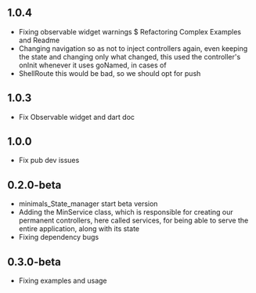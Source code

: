 ## 1.0.4
  - Fixing observable widget warnings $
  Refactoring Complex Examples and Readme
  - Changing navigation so as not to inject controllers again, even keeping the state and changing only what changed, this used the controller's onInit whenever it uses goNamed, in cases of
  - ShellRoute this would be bad, so we should opt for push

## 1.0.3
  - Fix Observable widget and dart doc

## 1.0.0
* Fix pub dev issues

## 0.2.0-beta

* minimals_State_manager start beta version
* Adding the MinService class, which is responsible for creating our permanent controllers, here called services, for being able to serve the entire application, along with its state
* Fixing dependency bugs

## 0.3.0-beta

* Fixing examples and usage